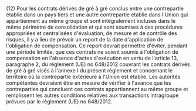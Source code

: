 (12) Pour les contrats dérivés de gré à gré conclus entre une contrepartie établie dans un pays tiers et une autre contrepartie établie dans l'Union qui appartiennent au même groupe et sont intégralement incluses dans le même périmètre de consolidation et qui sont soumises à des procédures appropriées et centralisées d'évaluation, de mesure et de contrôle des risques, il y a lieu de prévoir un report de la date d'application de l'obligation de compensation. Ce report devrait permettre d'éviter, pendant une période limitée, que ces contrats ne soient soumis à l'obligation de compensation en l'absence d'actes d'exécution en vertu de l'article 13, paragraphe 2, du règlement (UE) no 648/2012 couvrant les contrats dérivés de gré à gré visés à l'annexe I du présent règlement et concernant le territoire où la contrepartie extérieure à l'Union est établie. Les autorités compétentes devraient être en mesure de vérifier à l'avance que les contreparties qui concluent ces contrats appartiennent au même groupe et remplissent les autres conditions relatives aux transactions intragroupe prévues par le règlement (UE) no 648/2012.